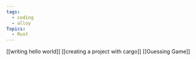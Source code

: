```yaml
---
tags:
  - coding
  - alloy
Topics:
  - Rust
---
```

[[writing hello world]]
[[creating a project with cargo]]
[[Guessing Game]]